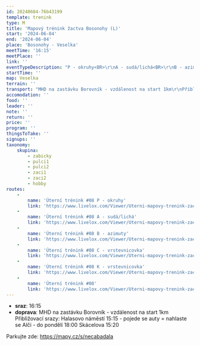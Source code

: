 ```yaml
---
id: 20240604-76b43199
template: trenink
type: M
title: 'Mapový trénink žactva Bosonohy (L)'
start: '2024-06-04'
end: '2024-06-04'
place: 'Bosonohy - Veselka'
meetTime: '16:15'
meetPlace: ''
link: ''
eventTypeDescription: "P - okruhy<BR>\r\nA - sudá/lichá<BR>\r\nB - azimuty<BR>\r\nC, K - vrstevnicovka"
startTime: ''
map: Veselka
terrain: ''
transport: "MHD na zastávku Borovník - vzdálenost na start 1km\r\nPřibližovací srazy:\r\nHalasovo náměstí 15:15 - pojede se auty = nahlaste se Alči - do pondělí 18:00\r\nSkácelova 15:20\r\n\r\nParkujte zde: https://mapy.cz/s/necabadala"
accomodation: ''
food: ''
leader: ''
note: ''
return: ''
price: ''
program: ''
thingsToTake: ''
signups: ''
taxonomy:
    skupina:
        - zabicky
        - pulci1
        - pulci2
        - zaci1
        - zaci2
        - hobby
routes:
    -
        name: 'Úterní trénink #08 P - okruhy'
        link: 'https://www.livelox.com/Viewer/Uterni-mapovy-trenink-zactvo-08/P1?classId=781959'
    -
        name: 'Úterní trénink #08 A - sudá/lichá'
        link: 'https://www.livelox.com/Viewer/Uterni-mapovy-trenink-zactvo-08/A?classId=781964'
    -
        name: 'Úterní trénink #08 B - azimuty'
        link: 'https://www.livelox.com/Viewer/Uterni-mapovy-trenink-zactvo-08/B?classId=781965'
    -
        name: 'Úterní trénink #08 C - vrstevnicovka'
        link: 'https://www.livelox.com/Viewer/Uterni-mapovy-trenink-zactvo-08/C?classId=781966'
    -
        name: 'Úterní trénink #08 K - vrstevnicovka'
        link: 'https://www.livelox.com/Viewer/Uterni-mapovy-trenink-zactvo-08/C?classId=781966'
    -
        name: 'Úterní trénink #08'
        link: 'https://www.livelox.com/Viewer/Uterni-mapovy-trenink-zactvo-08/K?classId=781967'
---
```


* **sraz**: 16:15
* **doprava**: MHD na zastávku Borovník - vzdálenost na start 1km
Přibližovací srazy:
Halasovo náměstí 15:15 - pojede se auty = nahlaste se Alči - do pondělí 18:00
Skácelova 15:20

Parkujte zde: https://mapy.cz/s/necabadala

